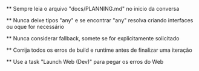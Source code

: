 
** Sempre leia o arquivo "docs/PLANNING.md" no inicio da conversa

** Nunca deixe tipos "any" e se encontrar "any" resolva criando interfaces ou oque for necessário

** Nunca considerar fallback, somete se for explicitamente solicitado

** Corrija todos os erros de build e runtime antes de finalizar uma iteração

** Use a task "Launch Web (Dev)" para pegar os erros do Web
